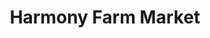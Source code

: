 ---
title: "Harmony Farm Market"
url: /springfield/harmony-farm-market-east-national-road/
shop: Blumen
---